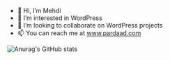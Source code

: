 - 👋 Hi, I’m Mehdi
- 👀 I’m interested in WordPress
- 💞️ I’m looking to collaborate on WordPress projects
- 📫 You can reach me at www.pardaad.com

![Anurag's GitHub stats](https://github-readme-stats.vercel.app/api?username=pardaad&hide=contribs,prs)

<!---
pardaad/pardaad is a ✨ special ✨ repository because its `README.md` (this file) appears on your GitHub profile.
You can click the Preview link to take a look at your changes.
--->
